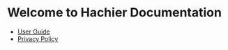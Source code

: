 # Welcome to Hachier Documentation

- [User Guide](user-guide.md)
- [Privacy Policy](privacy-policy.md)
